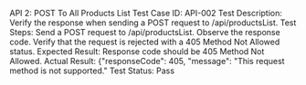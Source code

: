 API 2: POST To All Products List
Test Case ID: API-002
Test Description: Verify the response when sending a POST request to /api/productsList.
Test Steps:
Send a POST request to /api/productsList.
Observe the response code.
Verify that the request is rejected with a 405 Method Not Allowed status.
Expected Result:
Response code should be 405 Method Not Allowed.
Actual Result:
{"responseCode": 405, "message": "This request method is not supported."
Test Status: Pass